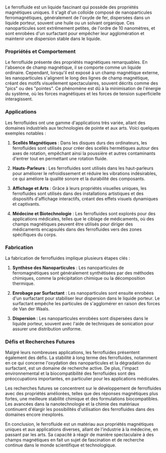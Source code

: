 Le ferrofluide est un liquide fascinant qui possède des propriétés magnétiques uniques. Il s'agit d'un colloïde composé de nanoparticules ferromagnétiques, généralement de l'oxyde de fer, dispersées dans un liquide porteur, souvent une huile ou un solvant organique. Ces nanoparticules sont extrêmement petites, de l'ordre de 10 nanomètres, et sont enrobées d'un surfactant pour empêcher leur agglomération et maintenir une dispersion stable dans le liquide.

### Propriétés et Comportement

Le ferrofluide présente des propriétés magnétiques remarquables. En l'absence de champ magnétique, il se comporte comme un liquide ordinaire. Cependant, lorsqu'il est exposé à un champ magnétique externe, les nanoparticules s'alignent le long des lignes de champ magnétique, créant des motifs visuellement spectaculaires, souvent décrits comme des "pics" ou des "pointes". Ce phénomène est dû à la minimisation de l'énergie du système, où les forces magnétiques et les forces de tension superficielle interagissent.

### Applications

Les ferrofluides ont une gamme d'applications très variée, allant des domaines industriels aux technologies de pointe et aux arts. Voici quelques exemples notables :

1. **Scellés Magnétiques** : Dans les disques durs des ordinateurs, les ferrofluides sont utilisés pour créer des scellés hermétiques autour des axes de rotation, empêchant ainsi la poussière et autres contaminants d'entrer tout en permettant une rotation fluide.

2. **Hauts-Parleurs** : Les ferrofluides sont utilisés dans les haut-parleurs pour améliorer le refroidissement et réduire les vibrations indésirables, ce qui améliore la qualité sonore et la durabilité des composants.

3. **Affichage et Arts** : Grâce à leurs propriétés visuelles uniques, les ferrofluides sont utilisés dans des installations artistiques et des dispositifs d'affichage interactifs, créant des effets visuels dynamiques et captivants.

4. **Médecine et Biotechnologie** : Les ferrofluides sont explorés pour des applications médicales, telles que le ciblage de médicaments, où des champs magnétiques peuvent être utilisés pour diriger des médicaments encapsulés dans des ferrofluides vers des zones spécifiques du corps.

### Fabrication

La fabrication de ferrofluides implique plusieurs étapes clés :

1. **Synthèse des Nanoparticules** : Les nanoparticules de ferromagnétiques sont généralement synthétisées par des méthodes chimiques, comme la précipitation chimique ou la décomposition thermique.

2. **Enrobage par Surfactant** : Les nanoparticules sont ensuite enrobées d'un surfactant pour stabiliser leur dispersion dans le liquide porteur. Le surfactant empêche les particules de s'agglomérer en raison des forces de Van der Waals.

3. **Dispersion** : Les nanoparticules enrobées sont dispersées dans le liquide porteur, souvent avec l'aide de techniques de sonication pour assurer une distribution uniforme.

### Défis et Recherches Futures

Malgré leurs nombreuses applications, les ferrofluides présentent également des défis. La stabilité à long terme des ferrofluides, notamment en ce qui concerne l'oxydation des nanoparticules et la dégradation du surfactant, est un domaine de recherche active. De plus, l'impact environnemental et la biocompatibilité des ferrofluides sont des préoccupations importantes, en particulier pour les applications médicales.

Les recherches futures se concentrent sur le développement de ferrofluides avec des propriétés améliorées, telles que des réponses magnétiques plus fortes, une meilleure stabilité chimique et des formulations biocompatibles. Les avancées dans la nanotechnologie et la chimie des matériaux continuent d'élargir les possibilités d'utilisation des ferrofluides dans des domaines encore inexplorés.

En conclusion, le ferrofluide est un matériau aux propriétés magnétiques uniques et aux applications diverses, allant de l'industrie à la médecine, en passant par les arts. Sa capacité à réagir de manière spectaculaire à des champs magnétiques en fait un sujet de fascination et de recherche continue dans le monde scientifique et technologique.